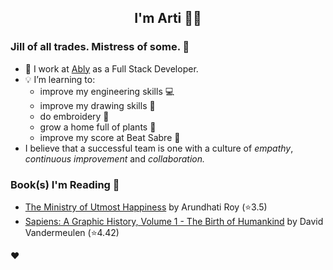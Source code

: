 <div align="center">
  
  ## I'm Arti 👋🏽
  
</div>
  
### Jill of all trades. Mistress of some. 👑

- 🔭 I work at [Ably](https://ably.com) as a Full Stack Developer.
- 💡 I’m learning to:
  - improve my engineering skills 💻
  - improve my drawing skills 🎨
  - do embroidery 🧵
  - grow a home full of plants 🌱
  - improve my score at Beat Sabre 🔼
- I believe that a successful team is one with a culture of _empathy_, _continuous improvement_ and _collaboration._


### Book(s) I'm Reading 📖
<!-- GOODREADS-LIST:START -->
- [The Ministry of Utmost Happiness](https://www.goodreads.com/review/show/2017575356?utm_medium=api&utm_source=rss) by Arundhati Roy (⭐️3.5)
- [Sapiens: A Graphic History, Volume 1 - The Birth of Humankind](https://www.goodreads.com/review/show/3771178926?utm_medium=api&utm_source=rss) by David Vandermeulen (⭐️4.42)
<!-- GOODREADS-LIST:END -->


❤️
